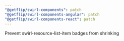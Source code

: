 ```yaml
---
"@getflip/swirl-components": patch
"@getflip/swirl-components-angular": patch
"@getflip/swirl-components-react": patch
---
```


Prevent swirl-resource-list-item badges from shrinking
